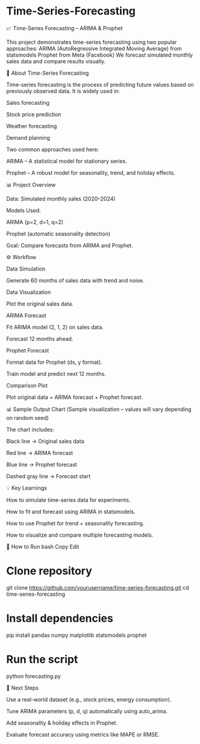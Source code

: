 # Time-Series-Forecasting

📈 Time-Series Forecasting – ARIMA & Prophet

This project demonstrates time-series forecasting using two popular approaches:
ARIMA (AutoRegressive Integrated Moving Average) from statsmodels
Prophet from Meta (Facebook)
We forecast simulated monthly sales data and compare results visually.

📌 About Time-Series Forecasting

Time-series forecasting is the process of predicting future values based on previously observed data. It is widely used in:

Sales forecasting

Stock price prediction

Weather forecasting

Demand planning

Two common approaches used here:

ARIMA – A statistical model for stationary series.

Prophet – A robust model for seasonality, trend, and holiday effects.

📊 Project Overview

Data: Simulated monthly sales (2020–2024)

Models Used:

ARIMA (p=2, d=1, q=2)

Prophet (automatic seasonality detection)

Goal: Compare forecasts from ARIMA and Prophet.

⚙️ Workflow

Data Simulation

Generate 60 months of sales data with trend and noise.

Data Visualization

Plot the original sales data.

ARIMA Forecast

Fit ARIMA model (2, 1, 2) on sales data.

Forecast 12 months ahead.

Prophet Forecast

Format data for Prophet (ds, y format).

Train model and predict next 12 months.

Comparison Plot

Plot original data + ARIMA forecast + Prophet forecast.

📊 Sample Output Chart
(Sample visualization – values will vary depending on random seed)

The chart includes:

Black line → Original sales data

Red line → ARIMA forecast

Blue line → Prophet forecast

Dashed gray line → Forecast start

💡 Key Learnings

How to simulate time-series data for experiments.

How to fit and forecast using ARIMA in statsmodels.

How to use Prophet for trend + seasonality forecasting.

How to visualize and compare multiple forecasting models.

📌 How to Run
bash
Copy
Edit
# Clone repository
git clone https://github.com/yourusername/time-series-forecasting.git
cd time-series-forecasting

# Install dependencies
pip install pandas numpy matplotlib statsmodels prophet

# Run the script
python forecasting.py

🔮 Next Steps

Use a real-world dataset (e.g., stock prices, energy consumption).

Tune ARIMA parameters (p, d, q) automatically using auto_arima.

Add seasonality & holiday effects in Prophet.

Evaluate forecast accuracy using metrics like MAPE or RMSE.

